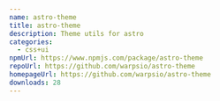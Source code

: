 ```yaml
---
name: astro-theme
title: astro-theme
description: Theme utils for astro
categories:
  - css+ui
npmUrl: https://www.npmjs.com/package/astro-theme
repoUrl: https://github.com/warpsio/astro-theme
homepageUrl: https://github.com/warpsio/astro-theme
downloads: 28
---
```

